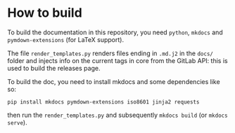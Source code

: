 # How to build
To build the documentation in this repository, you need `python`, `mkdocs` and `pymdown-extensions` (for LaTeX support).

The file `render_templates.py` renders files ending in `.md.j2` in the `docs/` folder and injects info on the current tags in
core from the GitLab API: this is used to build the releases page. 

To build the doc, you need to install mkdocs and some dependencies like so:

```
pip install mkdocs pymdown-extensions iso8601 jinja2 requests
```

then run the `render_templates.py` and subsequently `mkdocs build` (or `mkdocs serve`).

